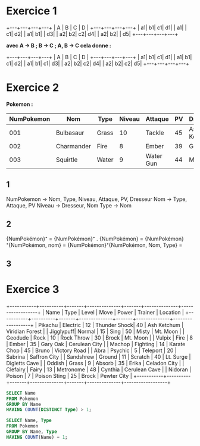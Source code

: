 # Exercice 1 


+---+---+---+---+
| A | B | C | D |
+---+---+---+---+
| a1| b1| c1| d1|
| a1|   | c1| d2|
| a1| b1|   | d3|
| a2| b2| c2| d4|
| a2| b2|   | d5|
+---+---+---+---+

**avec A → B ; B → C ; A, B → C cela donne :** 


+---+---+---+---+
| A | B | C | D |
+---+---+---+---+
| a1| b1| c1| d1|
| a1| b1| c1| d2|
| a1| b1| c1| d3|
| a2| b2| c2| d4|
| a2| b2| c2| d5|
+---+---+---+---+

# Exercice 2


**Pokemon :**

| NumPokemon |    Nom    | Type | Niveau | Attaque | PV |  Dresseur  |
|------------|-----------|------|--------|---------|----|------------|
|    001     | Bulbasaur | Grass|   10   | Tackle  | 45 | Ash Ketchum|
|    002     | Charmander| Fire |    8   |  Ember  | 39 |  Gary Oak  |
|    003     | Squirtle  | Water|    9   |Water Gun| 44 |    Misty   |

## 1

NumPokemon → Nom, Type, Niveau, Attaque, PV, Dresseur
Nom → Type, Attaque, PV
Niveau → Dresseur, Nom
Type → Nom

## 2

{NumPokémon}⁺   = {NumPokémon}⁺ . {NumPokémon} = {NumPokémon}⁺{NumPokémon, nom}
                = {NumPokémon}⁺{NumPokémon, Nom, Type} = 

## 3

# Exercice 3


+-----------+----------+-------+--------------+-------+--------------+------------------+
| Name | Type | Level | Move | Power | Trainer | Location |
+-----------+----------+-------+--------------+-------+--------------+------------------+
| Pikachu | Electric | 12 | Thunder Shock| 40 | Ash Ketchum | Viridian Forest |
| Jigglypuff| Normal | 15 | Sing | 50 | Misty | Mt. Moon |
| Geodude | Rock | 10 | Rock Throw | 30 | Brock | Mt. Moon |
| Vulpix | Fire | 8 | Ember | 35 | Gary Oak | Cerulean City |
| Machop | Fighting | 14 | Karate Chop | 45 | Bruno | Victory Road |
| Abra | Psychic | 5 | Teleport | 20 | Sabrina | Saffron City |
| Sandshrew | Ground | 11 | Scratch | 40 | Lt. Surge | Digletts Cave |
| Oddish | Grass | 9 | Absorb | 35 | Erika | Celadon City |
| Clefairy | Fairy | 13 | Metronome | 48 | Cynthia | Cerulean Cave |
| Nidoran | Poison | 7 | Poison Sting | 25 | Brock | Pewter City |
+-----------+----------+-------+--------------+-------+--------------+------------------+


```sql
SELECT Name
FROM Pokemon
GROUP BY Name
HAVING COUNT(DISTINCT Type) > 1;

SELECT Name, Type
FROM Pokemon
GROUP BY Name, Type
HAVING COUNT(Name) = 1;


```